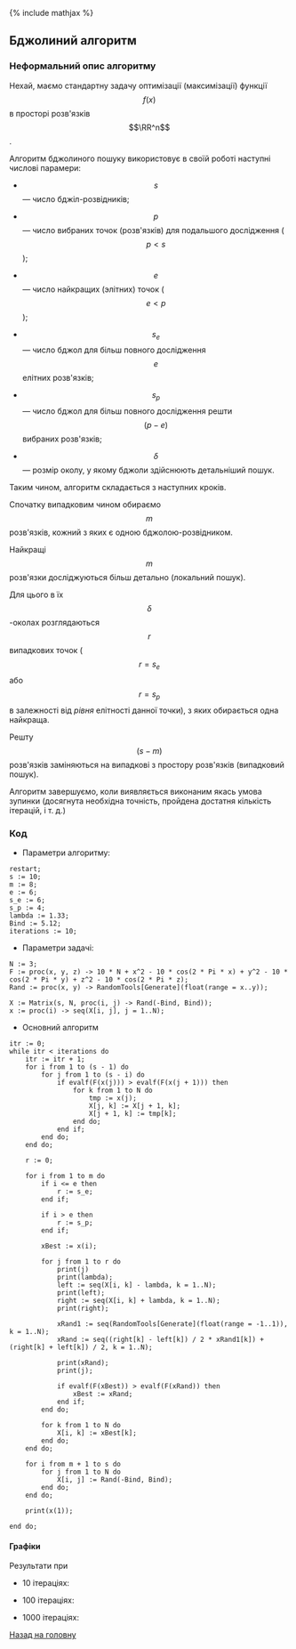 {% include mathjax %}

## Бджолиний алгоритм

### Неформальний опис алгоритму

Нехай, маємо стандартну задачу оптимізації (максимізації) функції $$f(x)$$ в просторі розв'язків $$\RR^n$$.

Алгоритм бджолиного пошуку використовує в своїй роботі наступні числові парамери:

- $$s$$ &mdash; число бджіл-розвідників;

- $$p$$ &mdash; число вибраних точок (розв'язків) для подальшого дослідження ($$p < s$$);

- $$e$$ &mdash; число найкращих (элітних) точок ($$e < p$$);

- $$s_e$$ &mdash; число бджол для більш повного дослідження $$e$$ елітних розв'язків;

- $$s_p$$ &mdash; число бджол для більш повного дослідження решти $$(p − e)$$ вибраних розв'язків;

- $$\delta$$ &mdash; розмір околу, у якому бджоли здійснюють детальніший пошук.

Таким чином, алгоритм складається з наступних кроків. 

Спочатку випадковим чином обираємо $$m$$ розв'язків, кожний з яких є одною бджолою-розвідником. 

Найкращі $$m$$ розв'язки досліджуються більш детально (локальний пошук). 

Для цього в їх $$\delta$$-околах розглядаються $$r$$ випадкових точок ($$r = s_e$$ або $$r = s_p$$ в залежності від _рівня_ елітності данної точки), з яких обирається одна найкраща. 

Решту $$(s − m)$$ розв'язків заміняються на випадкові з простору розв'язків (випадковий пошук). 

Алгоритм завершуємо, коли виявляється виконаним якась умова зупинки (досягнута необхідна точність, пройдена достатня кількість ітерацій, і т.&nbsp;д.)

### Код

- Параметри алгоритму:

```maple
restart;
s := 10;
m := 8;
e := 6;
s_e := 6; 
s_p := 4; 
lambda := 1.33;
Bind := 5.12;
iterations := 10;
```

- Параметри задачі:

```maple
N := 3;
F := proc(x, y, z) -> 10 * N + x^2 - 10 * cos(2 * Pi * x) + y^2 - 10 * cos(2 * Pi * y) + z^2 - 10 * cos(2 * Pi * z); 
Rand := proc(x, y) -> RandomTools[Generate](float(range = x..y)); 

X := Matrix(s, N, proc(i, j) -> Rand(-Bind, Bind));
x := proc(i) -> seq(X[i, j], j = 1..N);
```

- Основний алгоритм

```maple
itr := 0;
while itr < iterations do
    itr := itr + 1;
    for i from 1 to (s - 1) do
        for j from 1 to (s - i) do
            if evalf(F(x(j))) > evalf(F(x(j + 1))) then
                for k from 1 to N do
                    tmp := x(j);
                    X[j, k] := X[j + 1, k];
                    X[j + 1, k] := tmp[k];
                end do;
            end if;
        end do;
    end do;

    r := 0;

    for i from 1 to m do
        if i <= e then
            r := s_e;
        end if;

        if i > e then
            r := s_p;
        end if;

        xBest := x(i);

        for j from 1 to r do
            print(j)
            print(lambda);
            left := seq(X[i, k] - lambda, k = 1..N);
            print(left);
            right := seq(X[i, k] + lambda, k = 1..N);
            print(right);

            xRand1 := seq(RandomTools[Generate](float(range = -1..1)), k = 1..N);
            xRand := seq((right[k] - left[k]) / 2 * xRand1[k]) + (right[k] + left[k]) / 2, k = 1..N);

            print(xRand);
            print(j);

            if evalf(F(xBest)) > evalf(F(xRand)) then
                xBest := xRand;
            end if;
        end do;

        for k from 1 to N do
            X[i, k] := xBest[k];
        end do;
    end do;

    for i from m + 1 to s do
        for j from 1 to N do
            X[i, j] := Rand(-Bind, Bind);
        end do;
    end do;

    print(x(1));

end do;
```
#### Графіки

Результати при

- 10 ітераціях:

	

- 100 ітераціях:

	

- 1000 ітераціях:

	


[Назад на головну](../README.md)

